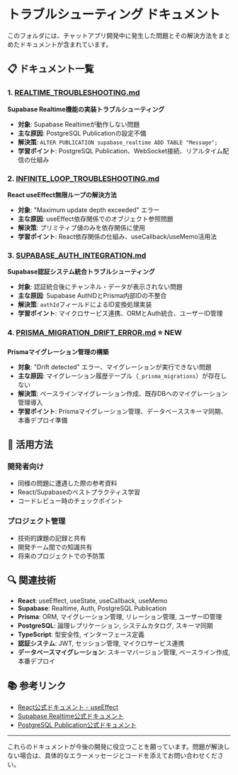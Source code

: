 # トラブルシューティング ドキュメント

このフォルダには、チャットアプリ開発中に発生した問題とその解決方法をまとめたドキュメントが含まれています。

## 📋 ドキュメント一覧

### 1. [REALTIME_TROUBLESHOOTING.md](./REALTIME_TROUBLESHOOTING.md)
**Supabase Realtime機能の実装トラブルシューティング**

- **対象**: Supabase Realtimeが動作しない問題
- **主な原因**: PostgreSQL Publicationの設定不備
- **解決策**: `ALTER PUBLICATION supabase_realtime ADD TABLE "Message";`
- **学習ポイント**: PostgreSQL Publication、WebSocket接続、リアルタイム配信の仕組み

### 2. [INFINITE_LOOP_TROUBLESHOOTING.md](./INFINITE_LOOP_TROUBLESHOOTING.md)
**React useEffect無限ループの解決方法**

- **対象**: "Maximum update depth exceeded" エラー
- **主な原因**: useEffect依存関係でのオブジェクト参照問題
- **解決策**: プリミティブ値のみを依存関係に使用
- **学習ポイント**: React依存関係の仕組み、useCallback/useMemo活用法

### 3. [SUPABASE_AUTH_INTEGRATION.md](./SUPABASE_AUTH_INTEGRATION.md)
**Supabase認証システム統合トラブルシューティング**

- **対象**: 認証統合後にチャンネル・データが表示されない問題
- **主な原因**: Supabase AuthIDとPrisma内部IDの不整合
- **解決策**: `authId`フィールドによるID変換処理実装
- **学習ポイント**: マイクロサービス連携、ORMとAuth統合、ユーザーID管理

### 4. [PRISMA_MIGRATION_DRIFT_ERROR.md](./PRISMA_MIGRATION_DRIFT_ERROR.md) ⭐ **NEW**
**Prismaマイグレーション管理の構築**

- **対象**: "Drift detected" エラー、マイグレーションが実行できない問題
- **主な原因**: マイグレーション履歴テーブル（`_prisma_migrations`）が存在しない
- **解決策**: ベースラインマイグレーション作成、既存DBへのマイグレーション管理導入
- **学習ポイント**: Prismaマイグレーション管理、データベーススキーマ同期、本番デプロイ準備

## 🎯 活用方法

### 開発者向け
- 同様の問題に遭遇した際の参考資料
- React/Supabaseのベストプラクティス学習
- コードレビュー時のチェックポイント

### プロジェクト管理
- 技術的課題の記録と共有
- 開発チーム間での知識共有
- 将来のプロジェクトでの予防策

## 🔍 関連技術

- **React**: useEffect, useState, useCallback, useMemo
- **Supabase**: Realtime, Auth, PostgreSQL Publication
- **Prisma**: ORM, マイグレーション管理, リレーション管理, ユーザーID管理
- **PostgreSQL**: 論理レプリケーション, システムカタログ, スキーマ同期
- **TypeScript**: 型安全性, インターフェース定義
- **認証システム**: JWT, セッション管理, マイクロサービス連携
- **データベースマイグレーション**: スキーマバージョン管理, ベースライン作成, 本番デプロイ

## 📚 参考リンク

- [React公式ドキュメント - useEffect](https://react.dev/reference/react/useEffect)
- [Supabase Realtime公式ドキュメント](https://supabase.com/docs/guides/realtime)
- [PostgreSQL Publication公式ドキュメント](https://www.postgresql.org/docs/current/sql-createpublication.html)

---

これらのドキュメントが今後の開発に役立つことを願っています。問題が解決しない場合は、具体的なエラーメッセージとコードを添えてお問い合わせください。